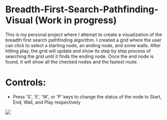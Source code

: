 # Breadth-First-Search-Pathfinding-Visual (Work in progress)

This is my personal project where I attempt to create a visualization of the breadth first search pathfinding algorithm. I created a grid where the user can click to select a starting node, an ending node, and some walls. After hitting play, the grid will update and show its step by step process of searching the grid until it finds the ending node. Once the end node is found, it will show all the checked nodes and the fastest route. 

# Controls:
+ Press 'S', 'E', 'W', or 'P' keys to change the status of the node to Start, End, Wall, and Play respectively 

![](BSF.gif)
